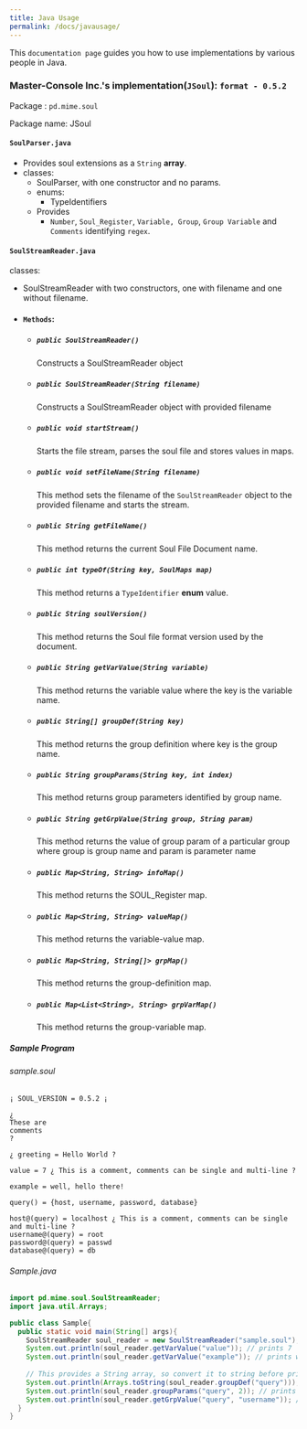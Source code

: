 ```yaml
---
title: Java Usage
permalink: /docs/javausage/
---
```

This `documentation page` guides you how to use implementations by various people in Java.

### Master-Console Inc.'s implementation(`JSoul`): `format - 0.5.2`

Package : `pd.mime.soul`

Package name: JSoul

#### `SoulParser.java`
- Provides soul extensions as a `String` **array**.
- classes:
  - SoulParser, with one constructor and no params.
  - enums:
    - TypeIdentifiers
  - Provides 
      - `Number`, `Soul_Register`, `Variable, Group`, `Group Variable` and `Comments` identifying `regex`.
      
#### `SoulStreamReader.java`
classes:
  - SoulStreamReader with two constructors, one with filename and one without filename.
  - #### `Methods`:
    - ##### `public SoulStreamReader()`
      Constructs a SoulStreamReader object
    - ##### `public SoulStreamReader(String filename)`
      Constructs a SoulStreamReader object with provided filename
    - ##### `public void startStream()`
      Starts the file stream, parses the soul file and stores values in maps.
    - ##### `public void setFileName(String filename)`
      This method sets the filename of the `SoulStreamReader` object to the provided filename and starts the stream.
    - ##### `public String getFileName()`
      This method returns the current Soul File Document name.
    - ##### `public int typeOf(String key, SoulMaps map)`
      This method returns a `TypeIdentifier` **enum** value.
    - ##### `public String soulVersion()`
      This method returns the Soul file format version used by the document.
    - ##### `public String getVarValue(String variable)`
      This method returns the variable value where the key is the variable name.
    - ##### `public String[] groupDef(String key)`
        This method returns the group definition where key is the group name.
    - ##### `public String groupParams(String key, int index)`
        This method returns group parameters identified by group name.
    - ##### `public String getGrpValue(String group, String param)`
        This method returns the value of group param of a particular group where group is group name and param is parameter name
    - ##### `public Map<String, String> infoMap()`
        This method returns the SOUL_Register map.
    - ##### `public Map<String, String> valueMap()`
        This method returns the variable-value map.
    - ##### `public Map<String, String[]> grpMap()`
        This method returns the group-definition map.
    - ##### `public Map<List<String>, String> grpVarMap()`
        This method returns the group-variable map.

##### Sample Program

###### sample.soul
```
¡ SOUL_VERSION = 0.5.2 ¡

¿
These are
comments
?

¿ greeting = Hello World ?

value = 7 ¿ This is a comment, comments can be single and multi-line ?

example = well, hello there!

query() = {host, username, password, database}

host@(query) = localhost ¿ This is a comment, comments can be single and multi-line ?
username@(query) = root
password@(query) = passwd
database@(query) = db
```

###### Sample.java
```java
import pd.mime.soul.SoulStreamReader;
import java.util.Arrays;

public class Sample{
  public static void main(String[] args){
    SoulStreamReader soul_reader = new SoulStreamReader("sample.soul");
    System.out.println(soul_reader.getVarValue("value")); // prints 7
    System.out.println(soul_reader.getVarValue("example")); // prints well, hello there!
    
    // This provides a String array, so convert it to string before printing.
    System.out.println(Arrays.toString(soul_reader.groupDef("query"))); // prints [host, username, password, database]
    System.out.println(soul_reader.groupParams("query", 2)); // prints password
    System.out.println(soul_reader.getGrpValue("query", "username")); // prints root
  }
}

```
